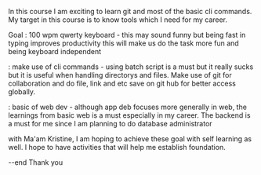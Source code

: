 In this course I am exciting to learn git and most of the basic cli commands. 
My target in this course is to know tools which I need for my career.

Goal 
: 100 wpm qwerty keyboard 
	- this may sound funny but being fast in typing improves productivity
  this will make us do the task more fun and being keyboard independent

: make use of cli commands
	- using batch script is a must but it really sucks but it is useful when handling
  directorys and files. Make use of git for collaboration and do file, link  and etc save on git hub
  for better access globally.

: basic of web dev
	- although app deb focuses more generally in web, the learnings from basic web is a must
  especially in my career. The backend is a must for me since I am planning to do database administrator

with Ma'am Kristine, I am hoping to achieve these goal with self learning as well. I hope to have activities
that will help me establish foundation.

--end
Thank you